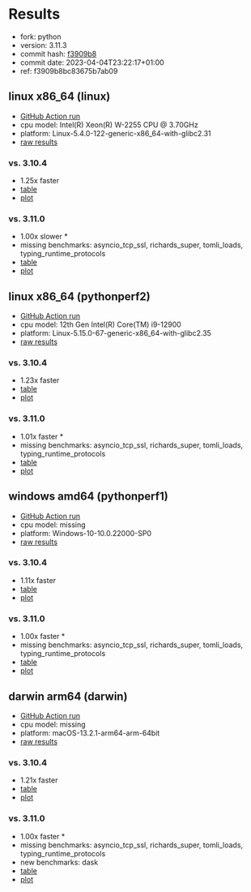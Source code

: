 # Results

- fork: python
- version: 3.11.3
- commit hash: [f3909b8](https://github.com/python/cpython/commit/f3909b8)
- commit date: 2023-04-04T23:22:17+01:00
- ref: f3909b8bc83675b7ab09

## linux x86_64 (linux)

- [GitHub Action run](https://github.com/faster-cpython/benchmarking/actions/runs/4756313715)
- cpu model: Intel(R) Xeon(R) W-2255 CPU @ 3.70GHz
- platform: Linux-5.4.0-122-generic-x86_64-with-glibc2.31
- [raw results](bm-20230404-linux-x86_64-python-f3909b8bc83675b7ab09-3.11.3-f3909b8.json)

### vs. 3.10.4

- 1.25x faster
- [table](bm-20230404-linux-x86_64-python-f3909b8bc83675b7ab09-3.11.3-f3909b8-vs-3.10.4.md)
- [plot](bm-20230404-linux-x86_64-python-f3909b8bc83675b7ab09-3.11.3-f3909b8-vs-3.10.4.png)

### vs. 3.11.0

- 1.00x slower \*
- missing benchmarks: asyncio_tcp_ssl, richards_super, tomli_loads, typing_runtime_protocols
- [table](bm-20230404-linux-x86_64-python-f3909b8bc83675b7ab09-3.11.3-f3909b8-vs-3.11.0.md)
- [plot](bm-20230404-linux-x86_64-python-f3909b8bc83675b7ab09-3.11.3-f3909b8-vs-3.11.0.png)

## linux x86_64 (pythonperf2)

- [GitHub Action run](https://github.com/faster-cpython/benchmarking/actions/runs/4756313715)
- cpu model: 12th Gen Intel(R) Core(TM) i9-12900
- platform: Linux-5.15.0-67-generic-x86_64-with-glibc2.35
- [raw results](bm-20230404-pythonperf2-x86_64-python-f3909b8bc83675b7ab09-3.11.3-f3909b8.json)

### vs. 3.10.4

- 1.23x faster
- [table](bm-20230404-pythonperf2-x86_64-python-f3909b8bc83675b7ab09-3.11.3-f3909b8-vs-3.10.4.md)
- [plot](bm-20230404-pythonperf2-x86_64-python-f3909b8bc83675b7ab09-3.11.3-f3909b8-vs-3.10.4.png)

### vs. 3.11.0

- 1.01x faster \*
- missing benchmarks: asyncio_tcp_ssl, richards_super, tomli_loads, typing_runtime_protocols
- [table](bm-20230404-pythonperf2-x86_64-python-f3909b8bc83675b7ab09-3.11.3-f3909b8-vs-3.11.0.md)
- [plot](bm-20230404-pythonperf2-x86_64-python-f3909b8bc83675b7ab09-3.11.3-f3909b8-vs-3.11.0.png)

## windows amd64 (pythonperf1)

- [GitHub Action run](https://github.com/faster-cpython/benchmarking/actions/runs/4756313715)
- cpu model: missing
- platform: Windows-10-10.0.22000-SP0
- [raw results](bm-20230404-pythonperf1-amd64-python-f3909b8bc83675b7ab09-3.11.3-f3909b8.json)

### vs. 3.10.4

- 1.11x faster
- [table](bm-20230404-pythonperf1-amd64-python-f3909b8bc83675b7ab09-3.11.3-f3909b8-vs-3.10.4.md)
- [plot](bm-20230404-pythonperf1-amd64-python-f3909b8bc83675b7ab09-3.11.3-f3909b8-vs-3.10.4.png)

### vs. 3.11.0

- 1.00x faster \*
- missing benchmarks: asyncio_tcp_ssl, richards_super, tomli_loads, typing_runtime_protocols
- [table](bm-20230404-pythonperf1-amd64-python-f3909b8bc83675b7ab09-3.11.3-f3909b8-vs-3.11.0.md)
- [plot](bm-20230404-pythonperf1-amd64-python-f3909b8bc83675b7ab09-3.11.3-f3909b8-vs-3.11.0.png)

## darwin arm64 (darwin)

- [GitHub Action run](https://github.com/faster-cpython/benchmarking/actions/runs/4756313715)
- cpu model: missing
- platform: macOS-13.2.1-arm64-arm-64bit
- [raw results](bm-20230404-darwin-arm64-python-f3909b8bc83675b7ab09-3.11.3-f3909b8.json)

### vs. 3.10.4

- 1.21x faster
- [table](bm-20230404-darwin-arm64-python-f3909b8bc83675b7ab09-3.11.3-f3909b8-vs-3.10.4.md)
- [plot](bm-20230404-darwin-arm64-python-f3909b8bc83675b7ab09-3.11.3-f3909b8-vs-3.10.4.png)

### vs. 3.11.0

- 1.00x faster \*
- missing benchmarks: asyncio_tcp_ssl, richards_super, tomli_loads, typing_runtime_protocols
- new benchmarks: dask
- [table](bm-20230404-darwin-arm64-python-f3909b8bc83675b7ab09-3.11.3-f3909b8-vs-3.11.0.md)
- [plot](bm-20230404-darwin-arm64-python-f3909b8bc83675b7ab09-3.11.3-f3909b8-vs-3.11.0.png)

